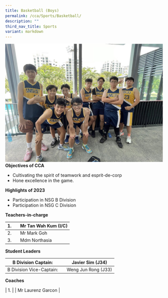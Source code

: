 ```yaml
---
title: Basketball (Boys)
permalink: /cca/Sports/Basketball/
description: ""
third_nav_title: Sports
variant: markdown
---
```

![](/images/2023%20basketball.jpeg)
**Objectives of CCA**

*   Cultivating the spirit of teamwork and esprit-de-corp
*   Hone excellence in the game.

**Highlights of 2023**

*   Participation in NSG B Division
*   Participation in NSG C Division


**Teachers-in-charge**

| 1. |  | Mr Tan Wah Kum (I/C)  |
| -------- | -------- | -------- |
| 2.     |      | Mr Mark Goh      |
| 3.     |      | Mdm Northasia    |


**Student Leaders**

| B Division Captain: |  | Javier Sim (J34) |
| -------- | -------- | -------- |
| B Division Vice-Captain:     |      | Weng Jun Rong (J33)    |




**Coaches**

| 1.    |      | Mr Laurenz Garcon     |